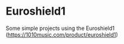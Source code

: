 # Euroshield1
Some simple projects using the Euroshield1 (https://1010music.com/product/euroshield1)

